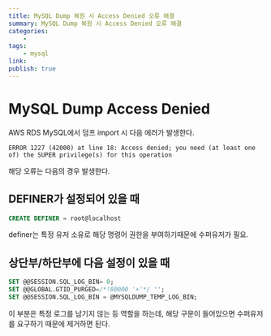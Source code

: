 ```yaml
---
title: MySQL Dump 복원 시 Access Denied 오류 해결
summary: MySQL Dump 복원 시 Access Denied 오류 해결
categories:
    - 
tags:
    - mysql
link: 
publish: true
---
```


# MySQL Dump Access Denied

AWS RDS MySQL에서 덤프 import 시 다음 에러가 발생한다.

```shell
ERROR 1227 (42000) at line 18: Access denied; you need (at least one of) the SUPER privilege(s) for this operation
```

해당 오류는 다음의 경우 발생한다.

## DEFINER가 설정되어 있을 때

```sql
CREATE DEFINER = root@localhost
```

definer는 특정 유저 소유로 해당 명령어 권한을 부여하기때문에 수퍼유저가 필요.

## 상단부/하단부에 다음 설정이 있을 때

```sql
SET @@SESSION.SQL_LOG_BIN= 0;
SET @@GLOBAL.GTID_PURGED=/*!80000 '+'*/ '';
SET @@SESSION.SQL_LOG_BIN = @MYSQLDUMP_TEMP_LOG_BIN;
```

이 부분은 특정 로그를 남기지 않는 등 역할을 하는데, 해당 구문이 들어있으면 수퍼유저를 요구하기 때문에 제거하면 된다.
